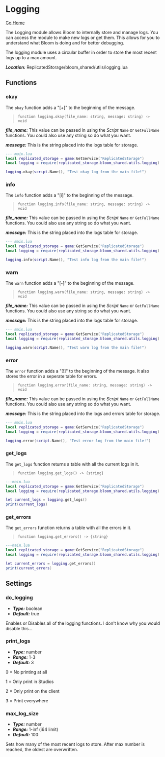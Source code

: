 # Logging

[Go Home](../home.md)

The Logging module allows Bloom to internally store and manage logs.
You can access the module to make new logs or get them. This allows for
you to understand what Bloom is doing and for better debugging.

The logging module uses a circular buffer in order to store the most
recent logs up to a max amount.

***Location:*** ReplicatedStorage/bloom_shared/utils/logging.lua

## Functions

### okay

The `okay` function adds a "[+]" to the beginning of the message.

> `function logging.okay(file_name: string, message: string) -> void`

***file_name:*** This value can be passed in using the *Script* `Name` or
`GetFullName` functions. You could also use any string so do what you want.

***message:*** This is the string placed into the logs table for storage.

```lua
--- main.lua
local replicated_storage = game:GetService("ReplicatedStorage")
local logging = require(replicated_storage.bloom_shared.utils.logging)

logging.okay(script.Name(), "Test okay log from the main file!")
```

### info

The `info` function adds a "[i]" to the beginning of the message.

> `function logging.info(file_name: string, message: string) -> void`

***file_name:*** This value can be passed in using the *Script* `Name` or
`GetFullName` functions. You could also use any string so do what you want.

***message:*** This is the string placed into the logs table for storage.

```lua
--- main.lua
local replicated_storage = game:GetService("ReplicatedStorage")
local logging = require(replicated_storage.bloom_shared.utils.logging)

logging.info(script.Name(), "Test info log from the main file!")
```

### warn

The `warn` function adds a "[-]" to the beginning of the message.

> `function logging.warn(file_name: string, message: string) -> void`

***file_name:*** This value can be passed in using the *Script* `Name` or
`GetFullName` functions. You could also use any string so do what you want.

***message:*** This is the string placed into the logs table for storage.

```lua
--- main.lua
local replicated_storage = game:GetService("ReplicatedStorage")
local logging = require(replicated_storage.bloom_shared.utils.logging)

logging.warn(script.Name(), "Test warn log from the main file!")
```

### error

The `error` function adds a "[!]" to the beginning of the message.
It also stores the error in a seperate table for errors.

> `function logging.error(file_name: string, message: string) -> void`

***file_name:*** This value can be passed in using the *Script* `Name` or
`GetFullName` functions. You could also use any string so do what you want.

***message:*** This is the string placed into the logs and errors table for storage.

```lua
--- main.lua
local replicated_storage = game:GetService("ReplicatedStorage")
local logging = require(replicated_storage.bloom_shared.utils.logging)

logging.error(script.Name(), "Test error log from the main file!")
```

### get_logs

The `get_logs` function returns a table with all the
current logs in it.

> `function logging.get_logs() -> {string}`

```lua
---main.lua
local replicated_storage = game:GetService("ReplicatedStorage")
local logging = require(replicated_storage.bloom_shared.utils.logging)

let current_logs = logging.get_logs()
print(current_logs)
```

### get_errors

The `get_errors` function returns a table with all the
errors in it.

> `function logging.get_errors() -> {string}`

```lua
---main.lua
local replicated_storage = game:GetService("ReplicatedStorage")
local logging = require(replicated_storage.bloom_shared.utils.logging)

let current_errors = logging.get_errors()
print(current_errors)
```

## Settings

### do_logging

- ***Type:*** boolean
- ***Default:*** true

Enables or Disables all of the logging functions.
I don't know why you would disable this...

### print_logs

- ***Type:*** number
- ***Range:*** 1-3
- ***Default:*** 3

0 = No printing at all

1 = Only print in Studios

2 = Only print on the client

3 = Print everywhere

### max_log_size

- ***Type:*** number
- ***Range:*** 1-inf (i64 limit)
- ***Default:*** 100

Sets how many of the most recent logs to store.
After max number is reached, the oldest are
overwritten.
